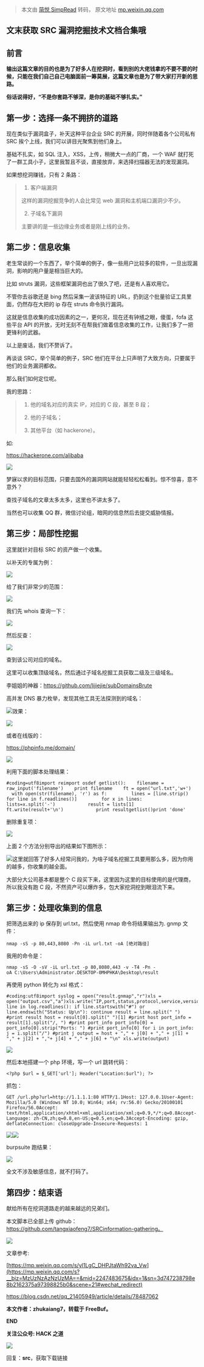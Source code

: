 > 本文由 [简悦 SimpRead](http://ksria.com/simpread/) 转码， 原文地址 [mp.weixin.qq.com](https://mp.weixin.qq.com/s/TWeWWPl28VwMLxBSPj1LFw)

**文末获取 SRC 漏洞挖掘技术文档合集哦**
------------------------

**前言**
------

**输出这篇文章的目的也是为了好多人在挖洞时，看到别的大佬钱拿的不要不要的时候，只能在我们自己自己电脑面前一筹莫展，这篇文章也是为了带大家打开新的思路。** 

**俗话说得好，“不是你套路不够深，是你的基础不够扎实。”**

**第一步：选择一条不拥挤的道路**
------------------

现在类似于漏洞盒子，补天这种平台企业 SRC 的开展，同时伴随着各个公司私有 SRC 挨个上线，我们可以讲目光聚焦到他们身上。

基础不扎实，如 SQL 注入，XSS，上传，稍微大一点的厂商，一个 WAF 就打死了一群工具小子，这里我暂且不谈，直接放弃，来选择扫描器无法的发现漏洞。

如果想挖洞赚钱，只有 2 条路：

> 1. 客户端漏洞
> 
> 这样的漏洞挖掘竞争的人会比常见 web 漏洞和主机端口漏洞少不少。
> 
> 2. 子域名下漏洞
> 
> 主要讲的是一些边缘业务或者是刚上线的业务。

**第二步：信息收集**
------------

老生常谈的一个东西了，举个简单的例子，像一些用户比较多的软件，一旦出现漏洞，影响的用户量是相当巨大的。

比如 struts 漏洞，这些框架漏洞也出了很久了吧，还是有人喜欢用它。

不管你去谷歌还是 bing 然后采集一波该特征的 URL，扔到这个批量验证工具里面，仍然存在大把的 ip 存在 struts 命令执行漏洞。

这就是信息收集的成功因素的之一，更何况，现在还有钟馗之眼，傻蛋，fofa 这些平台 API 的开放，无时无刻不在帮我们做着信息收集的工作，让我们多了一把更锋利的武器。

以上是废话，我们不赘诉了。

再谈谈 SRC，举个简单的例子，SRC 他们在平台上只声明了大致方向，只要属于他们的业务漏洞都收。

那么我们如何定位呢。

我的思路：

> 1. 他的域名对应的真实 IP，对应的 C 段，甚至 B 段；
> 
> 2. 他的子域名；
> 
> 3. 其他平台（如 hackerone）。

如:

https://hackerone.com/alibaba

![](https://mmbiz.qpic.cn/mmbiz_jpg/qq5rfBadR3ibseuBE3vpiazgy4oHZicgzrBicAiavrVP189Ecq9ojS3vSz7iaYSO4wibdX3RXRXJYmb0HDuMibkB9E19Hw/640?wx_fmt=jpeg)

梦寐以求的目标范围，只要去国外的漏洞网站就能轻轻松松看到。惊不惊喜，意不意外？

查找子域名的文章太多太多，这里也不讲太多了。

当然也可以收集 QQ 群，微信讨论组，暗网的信息然后去提交威胁情报。

**第三步：局部性挖掘**
-------------

这里就针对目标 SRC 的资产做一个收集。

以补天的专属为例：

![](https://mmbiz.qpic.cn/mmbiz_jpg/qq5rfBadR3ibseuBE3vpiazgy4oHZicgzrBWuP2GqxTIviaL060R95ax9NpPzfLariaR3IAriaTS96Nod2DCuykJDibUA/640?wx_fmt=jpeg)

给了我们非常少的范围：

![](https://mmbiz.qpic.cn/mmbiz_jpg/qq5rfBadR3ibseuBE3vpiazgy4oHZicgzrBXXl1nndr2VK2urafIeg1Q5VQqwiboia5pF3gmpaKsibfPpqrcFQQUFXzg/640?wx_fmt=jpeg)

我们先 whois 查询一下：

![](https://mmbiz.qpic.cn/mmbiz_jpg/qq5rfBadR3ibseuBE3vpiazgy4oHZicgzrBB9IKMw23xZxSP5td3x7H8azL64ZeJz0icmwjkpAY1ZNmw99Fj8rw6eA/640?wx_fmt=jpeg)

然后反查：

![](https://mmbiz.qpic.cn/mmbiz_jpg/qq5rfBadR3ibseuBE3vpiazgy4oHZicgzrB81PB7V73cgG2icVAWSCqUC2o0mmSs1LKS9I55hU3Wu3ekl78nUzjEicQ/640?wx_fmt=jpeg)

查到该公司对应的域名。

这里可以收集顶级域名，然后通过子域名挖掘工具获取二级及三级域名。

李姐姐的神器：https://github.com/lijiejie/subDomainsBrute

高并发 DNS 暴力枚举，发现其他工具无法探测到的域名：

![](https://mmbiz.qpic.cn/mmbiz_jpg/qq5rfBadR3ibseuBE3vpiazgy4oHZicgzrBftCjSUdMDRXaXO7hhBiaqdFxM92M2xjEKwwIq8Z8BiaJ1fTxhyczLoibA/640?wx_fmt=jpeg)效果：

![](https://mmbiz.qpic.cn/mmbiz_jpg/qq5rfBadR3ibseuBE3vpiazgy4oHZicgzrBK1uvBpFCAunWibKMqREnqjlgT0e9tXNT2G6ApYxw1EibNtBHpDXhJibQA/640?wx_fmt=jpeg)

或者在线版的：

https://phpinfo.me/domain/

![](https://mmbiz.qpic.cn/mmbiz_png/qq5rfBadR3ibseuBE3vpiazgy4oHZicgzrBcP8kHsicrictEgdCZmWBnckcNYxCS57B1L1WIcPqXiargg9e929HOibzsg/640?wx_fmt=jpeg)

利用下面的脚本处理结果：

```
#coding=utf8import reimport osdef getlist():    filename = raw_input('filename')    print filename    ft = open("url.txt",'w+')    with open(str(filename), 'r') as f:         lines = [line.strip() for line in f.readlines()]         for x in lines:            lists=x.split('-')            result = lists[1]            ft.write(result+'\n')            print resultgetlist()print 'done'
```

删除重复项：

![](https://mmbiz.qpic.cn/mmbiz_jpg/qq5rfBadR3ibseuBE3vpiazgy4oHZicgzrBT3cN7gicKCPQhwUjhgsAicZerwXKAtk2OGC1d662TTZ7L1iavxZEkm4AA/640?wx_fmt=jpeg)

上面 2 个方法分别导出的结果如下图所示：

![](https://mmbiz.qpic.cn/mmbiz_jpg/qq5rfBadR3ibseuBE3vpiazgy4oHZicgzrBHZo2NcPyyIlxLuXWRAeqsDe8at00xbIKQVzXtJbZ80d7ia6ZrpfHTmA/640?wx_fmt=jpeg)这里就回答了好多人经常问我的，为啥子域名挖掘工具要用那么多，因为你用的越多，你收集的越全面。

大部分大公司基本都是整个 C 段买下来，这里因为这里的目标使用的是代理商，所以我没有跑 C 段，不然资产可以爆炸多，包大家挖洞挖到眼泪流下来。

**第三步：处理收集到的信息**
----------------

把筛选出来的 ip 保存到 url.txt，然后使⽤ nmap 命令将结果输出为. gnmp ⽂件：

```
nmap -sS -p 80,443,8080 -Pn -iL url.txt -oA [绝对路径]
```

我用的命令是：

```
nmap -sS -O -sV -iL url.txt -p 80,8080,443 -v -T4 -Pn -oA C:\Users\Administrator.DESKTOP-0MHPHKA\Desktop\result
```

再使用 python 转化为 xsl 格式：

```
#coding:utf8import syslog = open("result.gnmap","r")xls = open("output.csv","a")xls.write("IP,port,status,protocol,service,version\n")for line in log.readlines(): if line.startswith("#") or line.endswith("Status: Up\n"): continue result = line.split(" ") #print result host = result[0].split(" ")[1] #print host port_info = result[1].split("/, ") #print port_info port_info[0] = port_info[0].strip("Ports: ") #print port_info[0] for i in port_info: j = i.split("/") #print j output = host + "," + j[0] + "," + j[1] + "," + j[2] + ","+ j[4] + "," + j[6] + "\n" xls.write(output)
```

![](https://mmbiz.qpic.cn/mmbiz_jpg/qq5rfBadR3ibseuBE3vpiazgy4oHZicgzrBGHOJexnDGlibe3sSM7lAW5QgZp7oeZibzuvg4iaQlE1iaZU3FWPQeTibibOg/640?wx_fmt=jpeg)

然后本地搭建一个 php 环境，写一个 url 跳转代码：

```
<?php $url = $_GET['url']; Header("Location:$url"); ?>
```

抓包：

```
GET /url.php?url=http://1.1.1.1:80 HTTP/1.1Host: 127.0.0.1User-Agent: Mozilla/5.0 (Windows NT 10.0; Win64; x64; rv:56.0) Gecko/20100101 Firefox/56.0Accept: text/html,application/xhtml+xml,application/xml;q=0.9,*/*;q=0.8Accept-Language: zh-CN,zh;q=0.8,en-US;q=0.5,en;q=0.3Accept-Encoding: gzip, deflateConnection: closeUpgrade-Insecure-Requests: 1
```

![](https://mmbiz.qpic.cn/mmbiz_jpg/qq5rfBadR3ibseuBE3vpiazgy4oHZicgzrBGIR5p03JXyfSDJVKZeMTkDIDX51C3TndcexJick0k4Km1VDNXddtqhw/640?wx_fmt=jpeg)![](https://mmbiz.qpic.cn/mmbiz_jpg/qq5rfBadR3ibseuBE3vpiazgy4oHZicgzrB8nHhVGqAnA8W8kKnibnFyJjgus9iaOtdC7bV5SiaHTlLQs8hFskcSciaibw/640?wx_fmt=jpeg)

burpsuite 跑结果：

![](https://mmbiz.qpic.cn/mmbiz_jpg/qq5rfBadR3ibseuBE3vpiazgy4oHZicgzrBMmz38d6Uicbz6Qib7BYDxaibUm0Ye1fUwS43tYwHNZ6ib9rzTsZjTcDxzg/640?wx_fmt=jpeg)

全文不涉及敏感信息，就不打码了。

**第四步：结束语**
-----------

献给所有在挖洞道路走的越来越远的兄弟们。

本文脚本已全部上传 github：https://github.com/tangxiaofeng7/SRCinformation-gathering。

![](https://mmbiz.qpic.cn/mmbiz_jpg/qq5rfBadR3ibseuBE3vpiazgy4oHZicgzrBia0Jeo5lWf6wIu6jjmOkt3T6SaJayGIa1hkqM0MUP5VO7pC6dnOcvzA/640?wx_fmt=jpeg)

文章参考:

[https://mp.weixin.qq.com/s/yl1LgC_DHPJtaWh92va_Vw](https://mp.weixin.qq.com/s?__biz=MzUzNzAzNzUzMA==&mid=2247483675&idx=1&sn=3d747238798e8b2162375a97398825b0&scene=21#wechat_redirect)

https://blog.csdn.net/qq_21405949/article/details/78487062

**本文作者：zhukaiang7，**转载**于 FreeBuf。**

**END**

**关注公众号: HACK 之道**  

![](https://mmbiz.qpic.cn/mmbiz_jpg/GzdTGmQpRic3qL1R1NCVbY1ElanNngBlMTUKUibAUoQNQuufs7QibuMXoBHX5ibneNiasMzdthUAficktvRzexoRTXuw/640?wx_fmt=jpeg)

回复：**src**，获取下载链接